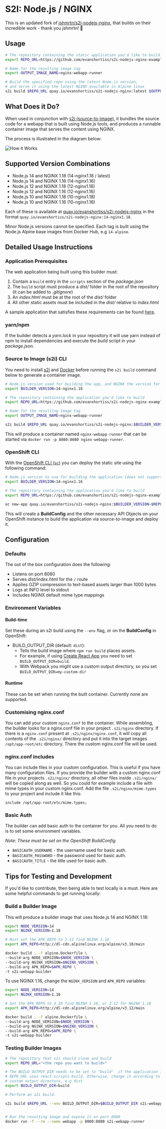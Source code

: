 # S2I: Node.js / NGINX

This is an updated fork of
[jshmrtn/s2i-nodejs-nginx](https://github.com/jshmrtn/s2i-nodejs-nginx), that
builds on their incredible work - thank you jshmrtn! 🤘

## Usage

```bash
# The repository containing the static application you'd like to build
export REPO_URL=https://github.com/evanshortiss/s2i-nodejs-nginx-example

# Name for the resulting image tag
export OUTPUT_IMAGE_NAME=nginx-webapp-runner

# Build the specified repo using the latest Node.js version,
# and serve it using the latest NGINX available in Alpine linux
s2i build $REPO_URL quay.io/evanshortiss/s2i-nodejs-nginx:latest $OUTPUT_IMAGE_NAME
```

## What Does it Do?

When used in conjunction with [s2i (source-to-image)](https://github.com/openshift/source-to-image#installation),
it bundles the source code for a webapp that is built using Node.js tools, and
produces a runnable container image that serves the content using NGINX.

The process is illustrated in the diagram below:

![How it Works](diagram.png "How it Works")

## Supported Version Combinations

* Node.js 14 and NGINX 1.18 (14-nginx1.18 / latest)
* Node.js 14 and NGINX 1.16 (14-nginx1.16)
* Node.js 12 and NGINX 1.18 (12-nginx1.18)
* Node.js 12 and NGINX 1.16 (12-nginx1.16)
* Node.js 10 and NGINX 1.18 (10-nginx1.18)
* Node.js 10 and NGINX 1.16 (10-nginx1.16)

Each of these is available at [quay.io/evanshortiss/s2i-nodejs-nginx](https://quay.io/repository/evanshortiss/s2i-nodejs-nginx)
in the format `quay.io/evanshortiss/s2i-nodejs-nginx:14-nginx1.18`.

Minor Node.js versions cannot be specified. Each tag is built using the Node.js
Alpine base images from Docker Hub, e.g `14-alpine`.

## Detailed Usage Instructions

### Application Prerequisites

The web application being built using this builder must:

1. Contain a `build` entry in the `scripts` section of the *package.json*
1. The `build` script must produce a *dist/* folder in the root of the repository (it can be added to *.gitignore*)
1. An *index.html* must be at the root of the *dist/* folder
1. All other static assets must be included in the *dist/* relative to *index.html*

A sample application that satisfies these requirements can be found [here](https://github.com/evanshortiss/s2i-nodejs-nginx-example).

### yarn/npm

If the builder detects a *yarn.lock* in your repository it will use yarn
instead of npm to install dependencies and execute the *build* script in your
*package.json*.

### Source to Image (s2i) CLI

You need to install [s2i](https://github.com/openshift/source-to-image#installation)
and [Docker](https://docs.docker.com/get-docker/) before running the `s2i build`
command below to generate a container image.

```bash
# Node.js version used for building the app, and NGINX the version for serving
export BUILDER_VERSION=14-nginx1.18

# The repository containing the application you'd like to build
export REPO_URL=https://github.com/evanshortiss/s2i-nodejs-nginx-example

# Name for the resulting image tag
export OUTPUT_IMAGE_NAME=nginx-webapp-runner

s2i build $REPO_URL quay.io/evanshortiss/s2i-nodejs-nginx:$BUILDER_VERSION $OUTPUT_IMAGE_NAME
```

This will produce a container named `nginx-webapp-runner` that can be started
via `docker run -p 8080:8080 nginx-webapp-runner`.

### OpenShift CLI

With the [OpenShift CLI (`oc`)](https://docs.openshift.com/container-platform/4.4/cli_reference/openshift_cli/getting-started-cli.html)
you can deploy the static site using the following command:

```bash
# Node.js version to use for building the application (does not support minor versions)
export BUILDER_VERSION=14-nginx1.16

# The repository containing the application you'd like to build
export REPO_URL=https://github.com/evanshortiss/s2i-nodejs-nginx-example

oc new-app quay.io/evanshortiss/s2i-nodejs-nginx:$BUILDER_VERSION~$REPO_URL
```

This will create a **BuildConfig** and the other necessary API Objects on
your OpenShift instance to build the application via source-to-image and deploy
it.

## Configuration

### Defaults

The out of the box configuration does the following:

* Listens on port 8080
* Serves *dist/index.html* for the `/` route
* Applies GZIP compression to text-based assets larger than 1000 bytes
* Logs at INFO level to stdout
* Includes NGINX default mime type mappings

### Environment Variables

#### Build-time

Set these during an s2i build using the `--env` flag, or on the **BuildConfig** in OpenShift:

* BUILD_OUTPUT_DIR (default: `dist`):
  * Tells the build image where `npm run build` places assets.
  * For example, if using [Create React App](https://create-react-app.dev/docs/production-build) you need to set `BUILD_OUTPUT_DIR=build`.
  * With Webpack you might use a custom output directory, so you set `BUILD_OUTPUT_DIR=my-custom-dir`

#### Runtime

These can be set when running the built container. Currently none are supported.


### Customising nginx.conf

You can add your custom `nginx.conf` to the container. While assembling, the builder looks for a nginx.conf file in your project `.s2i/nginx` directory. If there is a `nginx.conf` present at `.s2i/nginx/nginx.conf`, it will copy all contents of the `.s2i/nginx/` directory and put it into the target images `/opt/app-root/etc` directory. There the custom nginx.conf file will be used.

### nginx.conf includes

You can include files in your custom configuration. This is useful if you have many configuration files. If you provide the builder with a custom nginx.conf file in your projects `.s2i/nginx/` directory, all other files inside `.s2i/nginx/` will be copied along as well. So you could for example include a file with mime types in your custom nginx.conf. Add the file `.s2i/nginx/mime.types` to your project and include it like this:

```
include /opt/app-root/etc/mime.types;
```

### Basic Auth

The builder can add basic auth to the container for you. All you need to do is
to set some environment variables.

*Note: These must be set on the OpenShift BuildConfig*

* `BASICAUTH_USERNAME` - the username used for basic auth.
* `BASICAUTH_PASSWORD` - the password used for basic auth.
* `BASICAUTH_TITLE` - the title used for basic auth.

## Tips for Testing and Development

If you'd like to contribute, then being able to test locally is a must. Here
are some helpful commands to get running locally:

### Build a Builder Image

This will produce a builder image that uses Node.js 14 and NGINX 1.18:

```bash
export NODE_VERSION=14
export NGINX_VERSION=1.18

# Must set the APK_REPO to 3.12 find NGINX 1.18
export APK_REPO=http://dl-cdn.alpinelinux.org/alpine/v3.10/main

docker build . -f alpine.Dockerfile \
--build-arg NODE_VERSION=$NODE_VERSION \
--build-arg NGINX_VERSION=$NGINX_VERSION \
--build-arg APK_REPO=$APK_REPO \
-t s2i-webapp-builder
```

To use NGINX 1.16, change the `NGINX_VERSION` and `APK_REPO` variables:

```bash
export NODE_VERSION=14
export NGINX_VERSION=1.16

# Set the APK_REPO to 3.10 find NGINX 1.16, or 3.12 for NGINX 1.18
export APK_REPO=http://dl-cdn.alpinelinux.org/alpine/v3.12/main

docker build . -f alpine.Dockerfile \
--build-arg NODE_VERSION=$NODE_VERSION \
--build-arg NGINX_VERSION=$NGINX_VERSION \
--build-arg APK_REPO=$APK_REPO \
-t s2i-webapp-builder
```

### Testing Builder Images

```bash
# The repository that s2i should clone and build
export REPO_URL="<the repo you want to build>"

# The BUILD_OUTPUT_DIR needs to be set to "build"  if the application in
# REPO_URL uses react-scripts build. Otherwise, change it according to your
# custom output directory, e.g dist
export BUILD_OUTPUT_DIR=build

# Perform an s2i build.

s2i build $REPO_URL --env BUILD_OUTPUT_DIR=$BUILD_OUTPUT_DIR s2i-webapp-builder s2i-webapp-runner


# Run the resulting image and expose it on port 8080
docker run -f --rm --name webapp -p 8080:8080 s2i-webapp-runner
```
